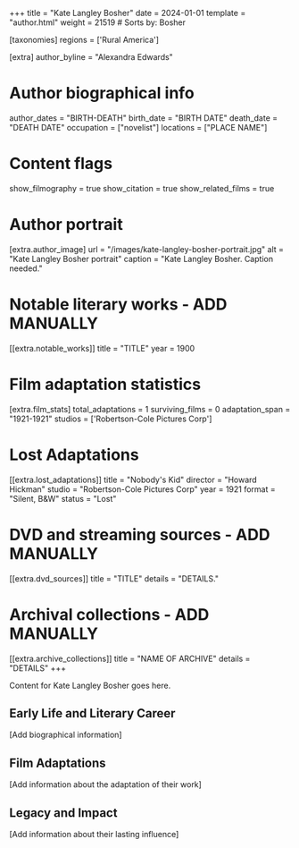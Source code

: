 +++
title = "Kate Langley Bosher"
date = 2024-01-01
template = "author.html"
weight = 21519  # Sorts by: Bosher

[taxonomies]
regions = ['Rural America']

[extra]
author_byline = "Alexandra Edwards"

# Author biographical info
author_dates = "BIRTH-DEATH"
birth_date = "BIRTH DATE"
death_date = "DEATH DATE"
occupation = ["novelist"]
locations = ["PLACE NAME"]

# Content flags
show_filmography = true
show_citation = true
show_related_films = true

# Author portrait
[extra.author_image]
url = "/images/kate-langley-bosher-portrait.jpg"
alt = "Kate Langley Bosher portrait"
caption = "Kate Langley Bosher. Caption needed."

# Notable literary works - ADD MANUALLY
[[extra.notable_works]]
title = "TITLE"
year = 1900

# Film adaptation statistics
[extra.film_stats]
total_adaptations = 1
surviving_films = 0
adaptation_span = "1921-1921"
studios = ['Robertson-Cole Pictures Corp']
# Lost Adaptations
[[extra.lost_adaptations]]
title = "Nobody's Kid"
director = "Howard Hickman"
studio = "Robertson-Cole Pictures Corp"
year = 1921
format = "Silent, B&W"
status = "Lost"


# DVD and streaming sources - ADD MANUALLY
[[extra.dvd_sources]]
title = "TITLE"
details = "DETAILS."

# Archival collections - ADD MANUALLY
[[extra.archive_collections]]
title = "NAME OF ARCHIVE"
details = "DETAILS"
+++

Content for Kate Langley Bosher goes here. 

## Early Life and Literary Career

[Add biographical information]

## Film Adaptations

[Add information about the adaptation of their work]

## Legacy and Impact

[Add information about their lasting influence]
